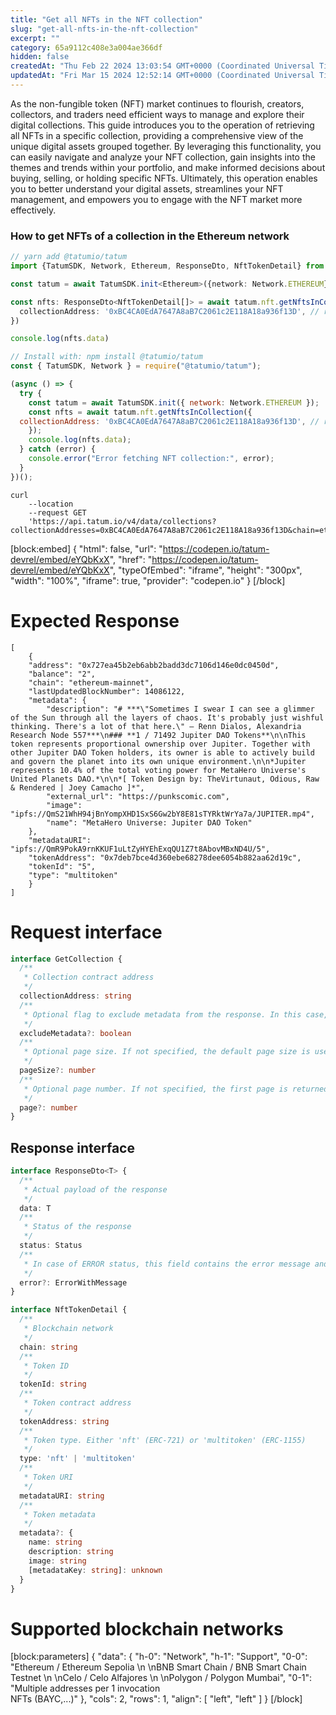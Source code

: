 ```yaml
---
title: "Get all NFTs in the NFT collection"
slug: "get-all-nfts-in-the-nft-collection"
excerpt: ""
category: 65a9112c408e3a004ae366df
hidden: false
createdAt: "Thu Feb 22 2024 13:03:54 GMT+0000 (Coordinated Universal Time)"
updatedAt: "Fri Mar 15 2024 12:52:14 GMT+0000 (Coordinated Universal Time)"
---
```

As the non-fungible token (NFT) market continues to flourish, creators, collectors, and traders need efficient ways to manage and explore their digital collections. This guide introduces you to the operation of retrieving all NFTs in a specific collection, providing a comprehensive view of the unique digital assets grouped together. By leveraging this functionality, you can easily navigate and analyze your NFT collection, gain insights into the themes and trends within your portfolio, and make informed decisions about buying, selling, or holding specific NFTs. Ultimately, this operation enables you to better understand your digital assets, streamlines your NFT management, and empowers you to engage with the NFT market more effectively.

### How to get NFTs of a collection in the Ethereum network

```typescript
// yarn add @tatumio/tatum
import {TatumSDK, Network, Ethereum, ResponseDto, NftTokenDetail} from '@tatumio/tatum'

const tatum = await TatumSDK.init<Ethereum>({network: Network.ETHEREUM})

const nfts: ResponseDto<NftTokenDetail[]> = await tatum.nft.getNftsInCollection({
  collectionAddress: '0xBC4CA0EdA7647A8aB7C2061c2E118A18a936f13D', // replace with your collection
})

console.log(nfts.data)
```
```javascript
// Install with: npm install @tatumio/tatum
const { TatumSDK, Network } = require("@tatumio/tatum");

(async () => {
  try {
    const tatum = await TatumSDK.init({ network: Network.ETHEREUM });
    const nfts = await tatum.nft.getNftsInCollection({
  collectionAddress: '0xBC4CA0EdA7647A8aB7C2061c2E118A18a936f13D', // replace with your collection
    });
    console.log(nfts.data);
  } catch (error) {
    console.error("Error fetching NFT collection:", error);
  }
})();
```
```curl
curl 
    --location 
    --request GET
    'https://api.tatum.io/v4/data/collections?collectionAddresses=0xBC4CA0EdA7647A8aB7C2061c2E118A18a936f13D&chain=ethereum'
```

[block:embed]
{
  "html": false,
  "url": "https://codepen.io/tatum-devrel/embed/eYQbKxX",
  "href": "https://codepen.io/tatum-devrel/embed/eYQbKxX",
  "typeOfEmbed": "iframe",
  "height": "300px",
  "width": "100%",
  "iframe": true,
  "provider": "codepen.io"
}
[/block]


# Expected Response

```json5
[
    {
    "address": "0x727ea45b2eb6abb2badd3dc7106d146e0dc0450d",
    "balance": "2",
    "chain": "ethereum-mainnet",
    "lastUpdatedBlockNumber": 14086122,
    "metadata": {
        "description": "# ***\"Sometimes I swear I can see a glimmer of the Sun through all the layers of chaos. It's probably just wishful thinking. There's a lot of that here.\" — Renn Dialos, Alexandria Research Node 557***\n### **1 / 71492 Jupiter DAO Tokens**\n\nThis token represents proportional ownership over Jupiter. Together with other Jupiter DAO Token holders, its owner is able to actively build and govern the planet into its own unique environment.\n\n*Jupiter represents 10.4% of the total voting power for MetaHero Universe's United Planets DAO.*\n\n*[ Token Design by: TheVirtunaut, Odious, Raw & Rendered | Joey Camacho ]*",
        "external_url": "https://punkscomic.com",
        "image": "ipfs://QmS21WhH94jBnYompXHD1SxS6Gw2bY8E81sTYRktWrYa7a/JUPITER.mp4",
        "name": "MetaHero Universe: Jupiter DAO Token"
    },
    "metadataURI": "ipfs://QmR9PokA9rnKKUF1uLtZyHYEhExqQU1Z7t8AbovMBxND4U/5",
    "tokenAddress": "0x7deb7bce4d360ebe68278dee6054b882aa62d19c",
    "tokenId": "5",
    "type": "multitoken"
    }
]
```

# Request interface

```typescript
interface GetCollection {
  /**
   * Collection contract address
   */
  collectionAddress: string
  /**
   * Optional flag to exclude metadata from the response. In this case, only token IDs are returned. Defaults to false.
   */
  excludeMetadata?: boolean
  /**
   * Optional page size. If not specified, the default page size is used, which is 10.
   */
  pageSize?: number
  /**
   * Optional page number. If not specified, the first page is returned.
   */
  page?: number
}
```

## Response interface

```typescript
interface ResponseDto<T> {
  /**
   * Actual payload of the response
   */
  data: T
  /**
   * Status of the response
   */
  status: Status
  /**
   * In case of ERROR status, this field contains the error message and detailed description
   */
  error?: ErrorWithMessage
}

interface NftTokenDetail {
  /**
   * Blockchain network
   */
  chain: string
  /**
   * Token ID
   */
  tokenId: string
  /**
   * Token contract address
   */
  tokenAddress: string
  /**
   * Token type. Either 'nft' (ERC-721) or 'multitoken' (ERC-1155)
   */
  type: 'nft' | 'multitoken'
  /**
   * Token URI
   */
  metadataURI: string
  /**
   * Token metadata
   */
  metadata?: {
    name: string
    description: string
    image: string
    [metadataKey: string]: unknown
  }
}
```

# Supported blockchain networks

[block:parameters]
{
  "data": {
    "h-0": "Network",
    "h-1": "Support",
    "0-0": "Ethereum / Ethereum Sepolia  \n  \nBNB Smart Chain / BNB Smart Chain Testnet  \n  \nCelo / Celo Alfajores  \n  \nPolygon / Polygon Mumbai",
    "0-1": "Multiple addresses per 1 invocation<br>NFTs (BAYC,...)"
  },
  "cols": 2,
  "rows": 1,
  "align": [
    "left",
    "left"
  ]
}
[/block]
